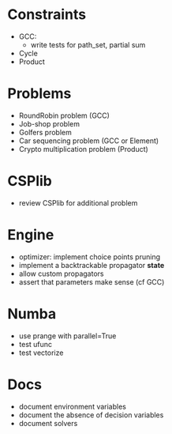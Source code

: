 # Constraints
- GCC:
  - write tests for path_set, partial sum
- Cycle
- Product

# Problems
- RoundRobin problem (GCC)
- Job-shop problem 
- Golfers problem
- Car sequencing problem (GCC or Element)
- Crypto multiplication problem (Product)

# CSPlib
- review CSPlib for additional problem

# Engine
- optimizer: implement choice points pruning
- implement a backtrackable propagator __state__
- allow custom propagators
- assert that parameters make sense (cf GCC)

# Numba
- use prange with parallel=True
- test ufunc
- test vectorize

# Docs
- document environment variables
- document the absence of decision variables
- document solvers